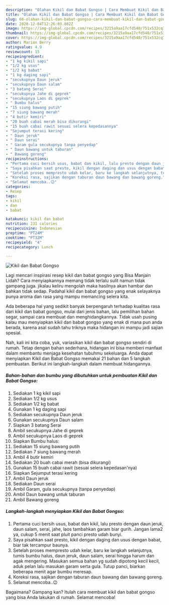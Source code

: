 ```yaml
---
description: "Olahan Kikil dan Babat Gongso | Cara Membuat Kikil dan Babat Gongso Yang Sedap"
title: "Olahan Kikil dan Babat Gongso | Cara Membuat Kikil dan Babat Gongso Yang Sedap"
slug: 66-olahan-kikil-dan-babat-gongso-cara-membuat-kikil-dan-babat-gongso-yang-sedap
date: 2020-12-04T12:26:03.802Z
image: https://img-global.cpcdn.com/recipes/3215a9aa17cfd540/751x532cq70/kikil-dan-babat-gongso-foto-resep-utama.jpg
thumbnail: https://img-global.cpcdn.com/recipes/3215a9aa17cfd540/751x532cq70/kikil-dan-babat-gongso-foto-resep-utama.jpg
cover: https://img-global.cpcdn.com/recipes/3215a9aa17cfd540/751x532cq70/kikil-dan-babat-gongso-foto-resep-utama.jpg
author: Marion Berry
ratingvalue: 4.9
reviewcount: 15
recipeingredient:
- "1 kg kikil sapi"
- "1/2 kg usus"
- "1/2 kg babat"
- "1 kg daging sapi"
- "secukupnya Daun jeruk"
- "secukupnya Daun salam"
- "3 batang Serai"
- "secukupnya Jahe di geprek"
- "secukupnya Laos di geprek"
- " Bumbu halus"
- "15 siung bawang putih"
- "7 siung bawang merah"
- "4 butir kemiri"
- "20 buah cabai merah bisa dikurangi"
- "15 buah cabai rawit sesuai selera kepedasannya"
- "Sejumput terasi kering"
- " Daun jeruk"
- " Daun serai"
- " Garam gula secukupnya tanpa penyedap"
- " Daun bawang untuk taburan"
- " Bawang goreng"
recipeinstructions:
- "Pertama cuci bersih usus, babat dan kikil, lalu presto dengan daun jeruk, daun salam, serai, jahe, laos tambahkan garam biar gurih. Jangan lama2 ya, cukup 5 menit saat pluit panci presto udah bunyi."
- "Saya pisahkan saat presto, kikil dengan daging dan usus dengan babat, biar tak tercampur baunya."
- "Setelah proses mempresto udah kelar, baru ke langkah selanjutnya, tumis bumbu halus, daun jeruk, daun salam, serai hingga harum dan agak mengering. Masukan semua bahan yg sudah dipotong kecil kecil, aduk pelan lalu masukan garam serta gula. Tutup panci, biarkan beberapa menit agar bumbu meresap."
- "Koreksi rasa, sajikan dengan taburan daun bawang dan bawang goreng."
- "Selamat mencoba..😉"
categories:
- Resep
tags:
- kikil
- dan
- babat

katakunci: kikil dan babat 
nutrition: 231 calories
recipecuisine: Indonesian
preptime: "PT24M"
cooktime: "PT32M"
recipeyield: "4"
recipecategory: Lunch

---
```



![Kikil dan Babat Gongso](https://img-global.cpcdn.com/recipes/3215a9aa17cfd540/751x532cq70/kikil-dan-babat-gongso-foto-resep-utama.jpg)

Lagi mencari inspirasi resep kikil dan babat gongso yang Bisa Manjain Lidah? Cara menyiapkannya memang tidak terlalu sulit namun tidak gampang juga. jikalau keliru mengolah maka hasilnya akan hambar dan bahkan tidak sedap. Padahal kikil dan babat gongso yang enak selayaknya punya aroma dan rasa yang mampu memancing selera kita.

Ada beberapa hal yang sedikit banyak berpengaruh terhadap kualitas rasa dari kikil dan babat gongso, mulai dari jenis bahan, lalu pemilihan bahan segar, sampai cara membuat dan menghidangkannya. Tidak usah pusing kalau mau menyiapkan kikil dan babat gongso yang enak di mana pun anda berada, karena asal sudah tahu triknya maka hidangan ini mampu jadi sajian spesial.




Nah, kali ini kita coba, yuk, variasikan kikil dan babat gongso sendiri di rumah. Tetap dengan bahan sederhana, hidangan ini bisa memberi manfaat dalam membantu menjaga kesehatan tubuhmu sekeluarga. Anda dapat menyiapkan Kikil dan Babat Gongso memakai 21 bahan dan 5 langkah pembuatan. Berikut ini langkah-langkah dalam membuat hidangannya.

<!--inarticleads1-->

##### Bahan-bahan dan bumbu yang dibutuhkan untuk pembuatan Kikil dan Babat Gongso:

1. Sediakan 1 kg kikil sapi
1. Sediakan 1/2 kg usus
1. Sediakan 1/2 kg babat
1. Gunakan 1 kg daging sapi
1. Sediakan secukupnya Daun jeruk
1. Gunakan secukupnya Daun salam
1. Siapkan 3 batang Serai
1. Ambil secukupnya Jahe di geprek
1. Ambil secukupnya Laos di geprek
1. Siapkan  Bumbu halus:
1. Sediakan 15 siung bawang putih
1. Sediakan 7 siung bawang merah
1. Ambil 4 butir kemiri
1. Sediakan 20 buah cabai merah (bisa dikurangi)
1. Gunakan 15 buah cabai rawit (sesuai selera kepedasan&#39;nya)
1. Siapkan Sejumput terasi kering
1. Ambil  Daun jeruk
1. Sediakan  Daun serai
1. Ambil  Garam, gula secukupnya (tanpa penyedap)
1. Ambil  Daun bawang untuk taburan
1. Ambil  Bawang goreng




<!--inarticleads2-->

##### Langkah-langkah menyiapkan Kikil dan Babat Gongso:

1. Pertama cuci bersih usus, babat dan kikil, lalu presto dengan daun jeruk, daun salam, serai, jahe, laos tambahkan garam biar gurih. Jangan lama2 ya, cukup 5 menit saat pluit panci presto udah bunyi.
1. Saya pisahkan saat presto, kikil dengan daging dan usus dengan babat, biar tak tercampur baunya.
1. Setelah proses mempresto udah kelar, baru ke langkah selanjutnya, tumis bumbu halus, daun jeruk, daun salam, serai hingga harum dan agak mengering. Masukan semua bahan yg sudah dipotong kecil kecil, aduk pelan lalu masukan garam serta gula. Tutup panci, biarkan beberapa menit agar bumbu meresap.
1. Koreksi rasa, sajikan dengan taburan daun bawang dan bawang goreng.
1. Selamat mencoba..😉




Bagaimana? Gampang kan? Itulah cara membuat kikil dan babat gongso yang bisa Anda lakukan di rumah. Selamat mencoba!
